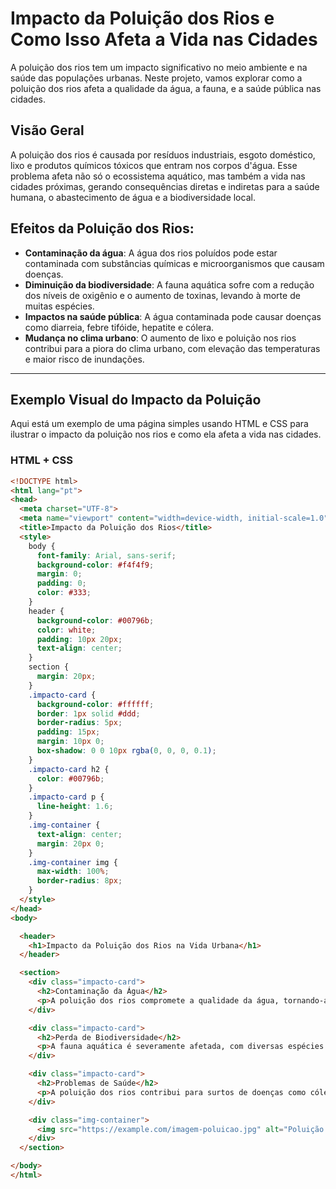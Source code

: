# Impacto da Poluição dos Rios e Como Isso Afeta a Vida nas Cidades

A poluição dos rios tem um impacto significativo no meio ambiente e na saúde das populações urbanas. Neste projeto, vamos explorar como a poluição dos rios afeta a qualidade da água, a fauna, e a saúde pública nas cidades.

## Visão Geral

A poluição dos rios é causada por resíduos industriais, esgoto doméstico, lixo e produtos químicos tóxicos que entram nos corpos d'água. Esse problema afeta não só o ecossistema aquático, mas também a vida nas cidades próximas, gerando consequências diretas e indiretas para a saúde humana, o abastecimento de água e a biodiversidade local.

## Efeitos da Poluição dos Rios:

- **Contaminação da água**: A água dos rios poluídos pode estar contaminada com substâncias químicas e microorganismos que causam doenças.
- **Diminuição da biodiversidade**: A fauna aquática sofre com a redução dos níveis de oxigênio e o aumento de toxinas, levando à morte de muitas espécies.
- **Impactos na saúde pública**: A água contaminada pode causar doenças como diarreia, febre tifóide, hepatite e cólera.
- **Mudança no clima urbano**: O aumento de lixo e poluição nos rios contribui para a piora do clima urbano, com elevação das temperaturas e maior risco de inundações.

---

## Exemplo Visual do Impacto da Poluição

Aqui está um exemplo de uma página simples usando HTML e CSS para ilustrar o impacto da poluição nos rios e como ela afeta a vida nas cidades.

### HTML + CSS

```html
<!DOCTYPE html>
<html lang="pt">
<head>
  <meta charset="UTF-8">
  <meta name="viewport" content="width=device-width, initial-scale=1.0">
  <title>Impacto da Poluição dos Rios</title>
  <style>
    body {
      font-family: Arial, sans-serif;
      background-color: #f4f4f9;
      margin: 0;
      padding: 0;
      color: #333;
    }
    header {
      background-color: #00796b;
      color: white;
      padding: 10px 20px;
      text-align: center;
    }
    section {
      margin: 20px;
    }
    .impacto-card {
      background-color: #ffffff;
      border: 1px solid #ddd;
      border-radius: 5px;
      padding: 15px;
      margin: 10px 0;
      box-shadow: 0 0 10px rgba(0, 0, 0, 0.1);
    }
    .impacto-card h2 {
      color: #00796b;
    }
    .impacto-card p {
      line-height: 1.6;
    }
    .img-container {
      text-align: center;
      margin: 20px 0;
    }
    .img-container img {
      max-width: 100%;
      border-radius: 8px;
    }
  </style>
</head>
<body>

  <header>
    <h1>Impacto da Poluição dos Rios na Vida Urbana</h1>
  </header>

  <section>
    <div class="impacto-card">
      <h2>Contaminação da Água</h2>
      <p>A poluição dos rios compromete a qualidade da água, tornando-a imprópria para consumo e aumentando o risco de doenças.</p>
    </div>

    <div class="impacto-card">
      <h2>Perda de Biodiversidade</h2>
      <p>A fauna aquática é severamente afetada, com diversas espécies de peixes e plantas morrendo devido à falta de oxigênio e toxinas na água.</p>
    </div>

    <div class="impacto-card">
      <h2>Problemas de Saúde</h2>
      <p>A poluição dos rios contribui para surtos de doenças como cólera, hepatite, e febre tifóide nas populações urbanas próximas aos corpos d'água contaminados.</p>
    </div>

    <div class="img-container">
      <img src="https://example.com/imagem-poluicao.jpg" alt="Poluição dos rios">
    </div>
  </section>

</body>
</html>
